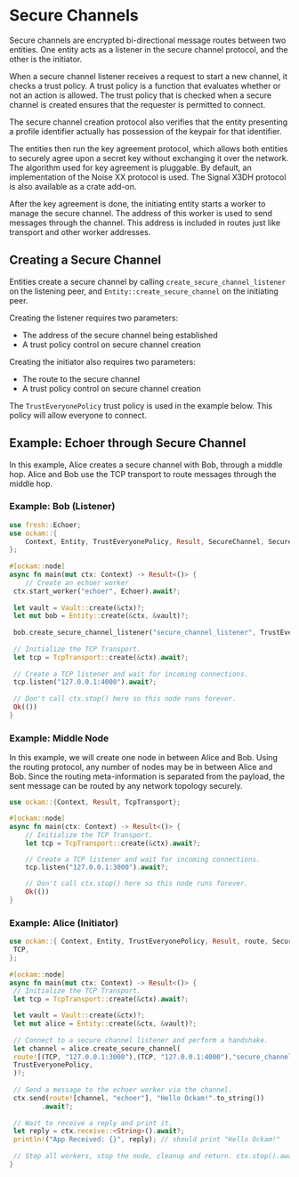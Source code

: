 # Secure Channels

Secure channels are encrypted bi-directional message routes between two
entities. One entity acts as a listener in the secure channel protocol, and the
other is the initiator.

When a secure channel listener receives a request to start a new channel, it
checks a trust policy. A trust policy is a function that evaluates whether or
not an action is allowed. The trust policy that is checked when a secure
channel is created ensures that the requester is permitted to connect.

The secure channel creation protocol also verifies that the entity presenting a
profile identifier actually has possession of the keypair for that identifier.

The entities then run the key agreement protocol, which allows both entities to
securely agree upon a secret key without exchanging it over the network. The
algorithm used for key agreement is pluggable. By default, an implementation of
the Noise XX protocol is used. The Signal X3DH protocol is also available as a
crate add-on.

After the key agreement is done, the initiating entity starts a worker to
manage the secure channel. The address of this worker is used to send messages
through the channel. This address is included in routes just like transport and
other worker addresses.

## Creating a Secure Channel

Entities create a secure channel by calling `create_secure_channel_listener` on
the listening peer, and `Entity::create_secure_channel` on the initiating peer.

Creating the listener requires two parameters:
- The address of the secure channel being established
- A trust policy control on secure channel creation

Creating the initiator also requires two parameters:
- The route to the secure channel
- A trust policy control on secure channel creation

The `TrustEveryonePolicy` trust policy is used in the example below. This
policy will allow everyone to connect.

## Example: Echoer through Secure Channel

In this example, Alice creates a secure channel with Bob, through a middle hop.
Alice and Bob use the TCP transport to route messages through the middle hop.

### Example: Bob (Listener)

```rust
use fresh::Echoer;  
use ockam::{  
    Context, Entity, TrustEveryonePolicy, Result, SecureChannel, SecureChannels, TcpTransport, Vault,
};  
  
#[ockam::node]  
async fn main(mut ctx: Context) -> Result<()> {  
    // Create an echoer worker  
 ctx.start_worker("echoer", Echoer).await?;  
  
 let vault = Vault::create(&ctx)?;  
 let mut bob = Entity::create(&ctx, &vault)?;  
  
 bob.create_secure_channel_listener("secure_channel_listener", TrustEveryonePolicy)?;
  
 // Initialize the TCP Transport.  
 let tcp = TcpTransport::create(&ctx).await?;  
  
 // Create a TCP listener and wait for incoming connections.  
 tcp.listen("127.0.0.1:4000").await?;  
  
 // Don't call ctx.stop() here so this node runs forever.  
 Ok(())  
}

```

### Example: Middle Node

In this example, we will create one node in between Alice and Bob. Using the
routing protocol, any number of nodes may be in between Alice and Bob. Since
the routing meta-information is separated from the payload, the sent message
can be routed by any network topology securely.

```rust
use ockam::{Context, Result, TcpTransport};

#[ockam::node]
async fn main(ctx: Context) -> Result<()> {
    // Initialize the TCP Transport.
    let tcp = TcpTransport::create(&ctx).await?;

    // Create a TCP listener and wait for incoming connections.
    tcp.listen("127.0.0.1:3000").await?;

    // Don't call ctx.stop() here so this node runs forever.
    Ok(())
}
```

### Example: Alice (Initiator)

```rust
use ockam::{ Context, Entity, TrustEveryonePolicy, Result, route, SecureChannels, TcpTransport, Vault,
 TCP,  
};  
  
#[ockam::node]  
async fn main(mut ctx: Context) -> Result<()> {  
 // Initialize the TCP Transport.
 let tcp = TcpTransport::create(&ctx).await?;  

 let vault = Vault::create(&ctx)?;  
 let mut alice = Entity::create(&ctx, &vault)?;  
  
 // Connect to a secure channel listener and perform a handshake.  
 let channel = alice.create_secure_channel(
 route![(TCP, "127.0.0.1:3000"),(TCP, "127.0.0.1:4000"),"secure_channel_listener"],
 TrustEveryonePolicy,
 )?;  
  
 // Send a message to the echoer worker via the channel.  
 ctx.send(route![channel, "echoer"], "Hello Ockam!".to_string())  
        .await?;  
  
 // Wait to receive a reply and print it.  
 let reply = ctx.receive::<String>().await?;  
 println!("App Received: {}", reply); // should print "Hello Ockam!"  
  
 // Stop all workers, stop the node, cleanup and return. ctx.stop().await  
}
```

